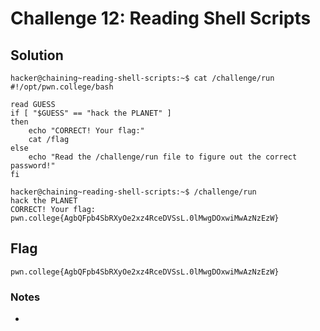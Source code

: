 # Challenge 12: Reading Shell Scripts

## Solution

```
hacker@chaining~reading-shell-scripts:~$ cat /challenge/run
#!/opt/pwn.college/bash

read GUESS
if [ "$GUESS" == "hack the PLANET" ]
then
	echo "CORRECT! Your flag:"
	cat /flag
else
	echo "Read the /challenge/run file to figure out the correct password!"
fi
```

```
hacker@chaining~reading-shell-scripts:~$ /challenge/run
hack the PLANET
CORRECT! Your flag:
pwn.college{AgbQFpb4SbRXyOe2xz4RceDVSsL.0lMwgDOxwiMwAzNzEzW}
```

## Flag
`pwn.college{AgbQFpb4SbRXyOe2xz4RceDVSsL.0lMwgDOxwiMwAzNzEzW}`
### Notes
-